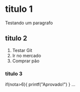 # titulo 1

Testando um paragrafo

## titulo 2

1. Testar Git
2. Ir no mercado
3. Comprar pão

### titulo 3

if(nota>6){
	printf("Aprovado!")
}
...
